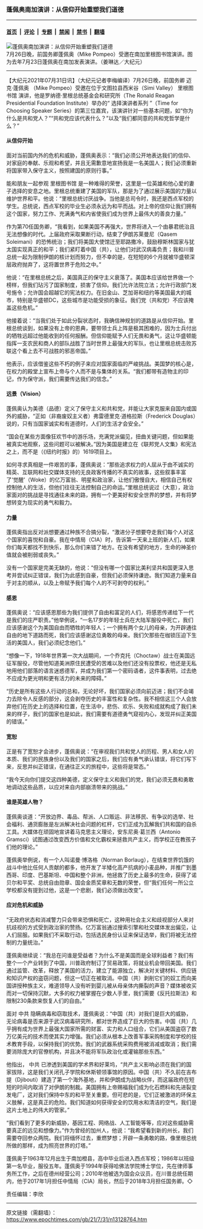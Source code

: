 ### 蓬佩奥南加演讲：从信仰开始重塑我们道德

---

#### [首页](../../../..?n13128764) &nbsp;|&nbsp; [评论](../../../../../epoch-comment?n13128764) &nbsp;|&nbsp; [专题](../../../../../epoch-special?n13128764) &nbsp;|&nbsp; [禁闻](../../../../../epoch-news?n13128764) &nbsp;|&nbsp; [禁书](../../../../../books?n13128764) &nbsp;|&nbsp; [翻墙](https://github.com/gfw-breaker/nogfw/blob/master/README.md?n13128764)


<div><img alt="蓬佩奥南加演讲：从信仰开始重塑我们道德" class="attachment-djy_600_400 size-djy_600_400 wp-post-image" src="https://i.epochtimes.com/assets/uploads/2021/07/id13128794-2-5-e1627706784362.jpg"/>
<div class="caption">
 7月26日晚，前国务卿蓬佩奥（Mike Pompeo）受邀在南加里根图书馆演讲。图为去年7月23日蓬佩奥在南加发表演讲。（姜琳达／大纪元）
</div></div><hr/><div class="post_content" id="artbody" itemprop="articleBody">
 <!-- article content begin -->
 <p>
  【大纪元2021年07月31日讯】（大纪元记者李梅编译）7月26日晚，前国务卿
  <ok href="https://www.epochtimes.com/gb/tag/%E8%BF%88%E5%85%8B%C2%B7%E8%93%AC%E4%BD%A9%E5%A5%A5.html">
   迈克·蓬佩奥
  </ok>
  （Mike Pompeo）受邀在位于文图拉县西米谷（Simi Valley）
  <ok href="https://www.epochtimes.com/gb/tag/%E9%87%8C%E6%A0%B9%E5%9B%BE%E4%B9%A6%E9%A6%86.html">
   里根图书馆
  </ok>
  演讲，他是罗纳德·里根总统基金会和研究所（The Ronald Reagan Presidential Foundation Institute）举办的“
  <ok href="https://www.epochtimes.com/gb/tag/%E9%80%89%E6%8B%A9%E6%BC%94%E8%AE%B2%E8%80%85%E7%B3%BB%E5%88%97.html">
   选择演讲者系列
  </ok>
  ”（Time for Choosing Speaker Series）的第三位嘉宾，该演讲针对一些基本问题，如“你为什么是共和党人？”“共和党应该代表什么？”以及“我们都同意的共和党哲学是什么？”
 </p>
 <h4>
  从信仰开始
 </h4>
 <p>
  面对当前国内外的危机和威胁，蓬佩奥表示：“我们必须公开地表达我们的信仰、对家庭的奉献、乐观和希望，并且无需歉意地宣扬我是一名美国人；我们必须重新将国家带入保守主义，按照建国的原则行事。”
 </p>
 <p>
  能和朋友一起参观
  <ok href="https://www.epochtimes.com/gb/tag/%E9%87%8C%E6%A0%B9%E5%9B%BE%E4%B9%A6%E9%A6%86.html">
   里根图书馆
  </ok>
  是一种难得的荣誉，这里是一位英雄和他心爱的妻子选择的安息之地。里根总统重建了美国的军队，那是为了通过展示美国的力量以维护世界和平。他说：“里根总统讨厌战争。当他是总司令时，我还是西点军校的学生。总统说，西点军校的毕业生必须永远为和平而战。对上帝的信仰让我们拥有这个国家，努力工作、充满勇气和内省使我们成为世界上最伟大的善良力量。”
 </p>
 <p>
  作为第70任国务卿，“我看到，如果美国不再强大，世界将进入一个由暴君统治且无法想像的时代。上届政府采取果断行动，结束了伊朗苏莱曼尼（Qasem Soleimani）的恐怖统治；我们将美国大使馆迁至耶路撒冷，鼓励穆斯林国家与犹太国实现真正的和平；我们紧盯着中国（共），让他们对武汉病毒负责；我和川普总统一起为限制伊朗的核计划而努力，但不幸的是，在短短的6个月就被华盛顿深层政府抛弃了，这将置世界于危险之中。”
 </p>
 <p>
  他说：“在里根总统之后，美国真正的保守主义衰落了。美国本应该给世界做一个榜样，但我们玷污了国家制度，损害了信仰。我们允许法院立法；允许行政部门发号施令；允许国会超越它的宪法权力。在旧金山、芝加哥和纽约等美国最大的城市，特别是华盛顿DC，这些城市是功能受损的象征。我们党（共和党）不应该掩盖这些危机。”
 </p>
 <p>
  他接着说：“当我们处于如此分裂状态时，我确信神规划的道路是从信仰开始。里根总统谈到，如果没有上帝的恩典，要带领士兵上阵是极其困难的，因为士兵付出的牺牲远超过他能收到的任何报酬。但信仰能赋予人们无畏和勇气，这让华盛顿能指挥一支农民和商人的部队战胜了当时世界上最强大的军队，也让里根总统击败苏联这个看上去不可战胜的邪恶帝国。”
 </p>
 <p>
  他表示，应该借鉴这些不朽的例子来应对国家面临的严峻挑战。美国梦的核心是，在权力的殿堂上宣布上帝与个人而不是与集体的关系。“我们都带有造物主的印记，作为保守派，我们需要传达我们的信念。”
 </p>
 <h4>
  远景（Vision）
 </h4>
 <p>
  蓬佩奥认为美德（品德）定义了保守主义和共和党，并能让大家克服来自国内或国外的威胁，“正如（非裔废奴主义者）弗雷德里克·道格拉斯（Frederick Douglas）说的，只有当国家诚实和有道德时，人们的生活才会安全。”
 </p>
 <p>
  “国会在某些方面像狂欢节中的游乐场，充满党派偏见，扭曲关键问题，但如果能被真实地观察，这些问题可以被解决。”因为美国是建立在《联邦党人文集》和宪法之上，而不是（《纽约时报》的）1619项目上。
 </p>
 <p>
  如何寻求真相是一件艰苦的事，蓬佩奥说：“那些追求权力的人屈从于由不诚实的精英、互联网和社交媒体支持的无良政客传播的不真实的故事，这些叙事丰富了‘觉醒’（Woke）的亿万富翁、明星和政治家，让他们傲慢自大，相信自己有权控制他人的生活，但他们往往无法控制自己的命运。”里根总统说过（大意），政治家面对的挑战是寻找通往未来的路，拥有一个更美好和安全世界的梦想，并有将梦想转变为现实的勇气和毅力。
 </p>
 <h4>
  力量
 </h4>
 <p>
  蓬佩奥指出反对派想要通过种族不合搞分裂，“激进分子想要夺走我们每个人对这个国家的喜悦和自豪。我在中情局（CIA）时，告诉第一天来上班的新人们，如果你们每天都找不到快乐，那么你们来错了地方。在没有希望的地方，生命的神圣价值就会被削弱或丧失。”
 </p>
 <p>
  没有一个国家是完美无缺的，他说：“但没有哪一个国家比美利坚共和国更深入思考并尝试纠正错误，我们为此感到自豪，但我们必须保持谦逊。我们知道力量来自于对主的顺从，以及上帝赋予我们每个人的不可剥夺的权利。”
 </p>
 <h4>
  感恩
 </h4>
 <p>
  蓬佩奥说：“应该感恩那些为我们提供了自由和富足的人们，将感恩传递给下一代是我们的庄严职责。”他举例说，“一名17岁的年轻士兵在大陆军服役中死亡，我们应该感谢这个为美国自由而牺牲的年轻人；一个拥有两个女儿的母亲，为开辟通往自由的地下道路而死，我们应该感谢这位勇敢的母亲。我们欠那些在枷锁压迫下生活的美国人，我们必须纪念他们。”
 </p>
 <p>
  “想像一下，1918年世界第一次大战期间，一个乔克托（Choctaw）战士在美国远征军服役，尽管他知道美洲原住民遭受的苦难以及他们还没有投票权，他还是无私地用他们部落的语言迷惑德军，并成为我们第一个密码语者，这件事表明，过去绝不应成为更光明和更有活力的未来的障碍。”
 </p>
 <p>
  “历史是所有这些人行动的总和，无论好坏，我们国家必须向前迈进；我们不会竭力去除令人反感的部分，这会剥夺历史的丰富性和复杂性。我不相信这三个人会放弃他们在历史上的选择和位置，在生活中，悲伤、欢乐、失败和成就构成了我们未来的样子，我们的国家也是如此，我们需要有道德勇气窥视内心，发现并纠正美国的错误。”
 </p>
 <h4>
  宽恕
 </h4>
 <p>
  正是有了宽恕才会进步，蓬佩奥说：“在审视我们共和党人的历程、男人和女人的本质、我们的民族身份以及我们的国家之后，我们应有勇气承认错误，将它们写下来，反思并纠正错误，在通往正义的旅程中，这些将是常态。”
 </p>
 <p>
  “我今天向你们提交这四种美德，定义保守主义和我们的党，我们必须无畏和勇敢地调动这些品质，以应对来自内部崩溃带来的挑战。”
 </p>
 <h4>
  谁是英雄人物？
 </h4>
 <p>
  蓬佩奥谈道：“开放边界、毒品、帮派、人口贩运、非法移民、有争议的选举、社会福利、通货膨胀是左派解决社会问题的杠杆，它们正成为瓦解我们共和国的自杀工具。大媒体在顽固地宣讲着马克思主义理论，安东尼奥·葛兰西（Antonio Gramsci）试图通过改变西方价值和文化霸权来拯救共产主义，而学校正在教孩子们他的理论。”
 </p>
 <p>
  蓬佩奥举例说，有一个人叫诺曼·博洛格（Norman Borlaug），在结束世界饥饿的战斗中他比任何人贡献的都多，他开发了半矮化高产抗病的小麦品种，并推广到墨西哥、印度、巴基斯坦、中国和整个非洲，他拯救了历史上最多的生命，获得了诺贝尔和平奖、总统自由勋章、国会金质奖章和无数的荣誉，但“我们任何一所公立学校都没有提到过他，这是一个悲剧，我们必须做出改变”。
 </p>
 <h4>
  应对危机和威胁
 </h4>
 <p>
  “无政府状态和消减警力只会带来恐惧和死亡，这种用社会主义和歧视部分人来对抗歧视的方式受到政治家的赞扬。亿万富翁通过搜索引擎和社交媒体发出偏见，让人们屈服。如果我们不采取行动，包括选民身份认证来保证选举，我们将被无法控制的力量统治。”
 </p>
 <p>
  蓬佩奥继续说：“我总在问谁是受益者？为什么不是美国而是全球利益者？我们有整个一个产业转到了中国，川普政府制订了贸易政策，将就业机会带回美国。我们通过监管、改革，释放了美国的活力，建立了能源独立，解决对关键材料、供应链和知识产权的盗窃问题，但这一切正在被取消。中国（共）剥削它们的奴工而向美国讲授种族主义，难道领导人没有听到婴儿被从母亲体内撕裂的声音？媒体被收买而对一切保持沉默，大多的权力被掌握在少数人手里，我们需要《反托拉斯法》和限制230条款来恢复人们的自由。”
 </p>
 <p>
  面对
  <ok href="https://www.epochtimes.com/gb/tag/%E4%B8%AD%E5%85%B1.html">
   中共
  </ok>
  隐瞒病毒和窃取技术，蓬佩奥说：“中国（共）对我们是巨大的威胁，无论病毒是否来源于武汉病毒研究所，都对世界造成了巨大的伤害。中国（共）几乎拥有成为世界上最强大国家所需的财富、实力和人口组合，它们从美国盗窃了数万亿美元的技术而使其实力增强。我们必须从根本上改善军事采购制度和学校的技术教育手段，以保持我们的优势。我们的武器系统采购费用被消减或取消；我们需要消除庞大的官僚机构，并且决不能将军队政治化或灌输那些东西。”
 </p>
 <p>
  他指出，
  <ok href="https://www.epochtimes.com/gb/tag/%E4%B8%AD%E5%85%B1.html">
   中共
  </ok>
  已渗透到美国的学术界和好莱坞，“共产主义影响必须在我们的国家拔除，这是我们关闭孔子学院和休斯顿领事馆的原因。中国（共）不久前在吉布提（Djibouti）建造了第一个海外基地，并和伊朗成为战略伙伴，而这届政府在短短的时间内取消了对伊朗的制裁。美国拥有上帝赐福我们成为化石燃料和先进裂变发电厂，这对我们保持中东的和平至关重要。但可悲的是，它们正被激进的环保主义肢解，这是真正的危险。我们知道如何获得安全的饮用水和清洁的空气，我们是这片土地上的伟大的管家。”
 </p>
 <p>
  “我们看到了更多的新威胁，基因工程、网络战、人工智能等等，应对这些威胁需要真正的远见和想像力。”作为曾经的加州人，他说：“我希望看到新的州长，我们需要夺回参众两院。我们将缅怀过去，重燃梦想；开辟一条勇敢的路，像里根总统所做的那样，成为照亮世界的灯塔。”
 </p>
 <p>
  蓬佩奥于1963年12月出生于南加橙县，高中毕业后进入西点军校；1986年以班级第一名毕业，服役五年。蓬佩奥于1994年获得哈佛法学院博士学位，先在律师事务所工作，之后在德州经营公司；2010年他被选为国会众议员，在川普总统任期内，他于2017年1月担任中情局（CIA）局长，然后于2018年3月担任国务卿。◇
 </p>
 <p>
  责任编辑：李欣
 </p>
 <!-- article content end -->
 <div id="below_article_ad">
 </div>
</div>


---

原文链接（需翻墙）：https://www.epochtimes.com/gb/21/7/31/n13128764.htm